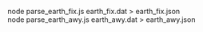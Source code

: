 node parse_earth_fix.js earth_fix.dat > earth_fix.json   
node parse_earth_awy.js earth_awy.dat > earth_awy.json